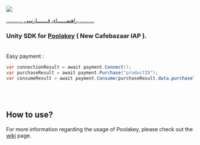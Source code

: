 <img src="https://github.com/manjav/PoolakeyUnitySdk/blob/main/images/Poolakey-unity.jpg?raw=true"/><br/>

[........... راهنمــــــای فـــــــارسی ..........](https://github.com/manjav/PoolakeyUnitySdk/blob/main/README_FA.md)


### Unity SDK for [Poolakey](https://github.com/cafebazaar/Poolakey) ( New Cafebazaar IAP ).<br/><br/>

Easy payment :

```c#
var connectionResult = await payment.Connect();
var purchaseResult = await payment.Purchase("productID");
var consumeResult = await payment.Consume(purchaseResult.data.purchaseToken);
```
<br/><br/>
## How to use?
For more information regarding the usage of Poolakey, please check out the [wiki](https://github.com/manjav/PoolakeyUnitySdk/wiki) page.